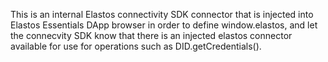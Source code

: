 This is an internal Elastos connectivity SDK connector that is injected into Elastos Essentials DApp browser in order to define window.elastos, and let the connecvity SDK know that there is an injected elastos connector available for use for operations such as DID.getCredentials().